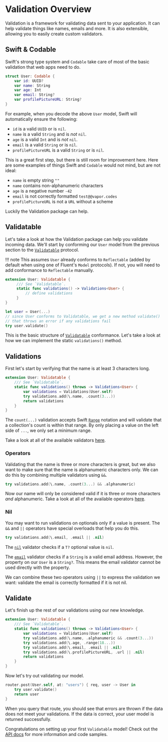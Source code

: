 # Validation Overview

Validation is a framework for validating data sent to your application. It can help validate things like names, emails and more. It is also extensible, allowing you to easily create custom validators.

## Swift & Codable

Swift's strong type system and `Codable` take care of most of the basic validation that web apps need to do. 

```swift
struct User: Codable {
    var id: UUID?
    var name: String
    var age: Int
    var email: String?
    var profilePictureURL: String?
}
```

For example, when you decode the above `User` model, Swift will automatically ensure the following:

  - `id` is a valid `UUID` or is `nil`.
  - `name` is a valid `String` and is _not_ `nil`.
  - `age` is a valid `Int` and is _not_ `nil`.
  - `email` is a valid `String` or is `nil`.
  - `profilePictureURL` is a valid `String` or is `nil`.

This is a great first step, but there is still room for improvement here. Here are some examples of things Swift and `Codable` would not mind, but are not ideal:

  - `name` is empty string `""`
  - `name` contains non-alphanumeric characters
  - `age` is a negative number `-42`
  - `email` is not correctly formatted `test@@vapor.codes`
  - `profilePictureURL` is not a `URL` without a scheme

Luckily the Validation package can help.

## Validatable

Let's take a look at how the Validation package can help you validate incoming data. We'll start by conforming our `User` model from the previous section to the [`Validatable`](https://api.vapor.codes/validation/latest/Validation/Protocols/Validatable.html) protocol. 

!!! note
    This assumes `User` already conforms to `Reflectable` (added by default when using one of Fluent's `Model` protocols). If not, you will need to add conformance to `Reflectable` manually.

```swift
extension User: Validatable {
     /// See `Validatable`.
     static func validations() -> Validations<User> {
         // define validations
     }
}

let user = User(...)
// since User conforms to Validatable, we get a new method validate()
// that throws an error if any validations fail
try user.validate() 
```

This is the basic structure of [`Validatable`](https://api.vapor.codes/validation/latest/Validation/Protocols/Validatable.html) conformance. Let's take a look at how we can implement the static `validations()` method.

## Validations

First let's start by verifying that the name is at least 3 characters long.

```swift
extension User: Validatable {
    /// See `Validatable`.
    static func validations() throws -> Validations<User> {
        var validations = Validations(User.self)
        try validations.add(\.name, .count(3...))
        return validations
    }
}
```

The `count(...)` validation accepts Swift [`Range`](https://developer.apple.com/documentation/swift/range) notation and will validate that a collection's count is within that range. By only placing a value on the left side of `...`, we only set a minimum range.

Take a look at all of the available validators [here](https://api.vapor.codes/validation/latest/Validation/Structs/Validator.html).

### Operators

Validating that the name is three or more characters is great, but we also want to make sure that the name is alphanumeric characters only. We can do this by combining multiple validators using `&&`.

```swift
try validations.add(\.name, .count(3...) && .alphanumeric)
```

Now our name will only be considered valid if it is three or more characters _and_ alphanumeric. Take a look at all of the available operators [here](https://api.vapor.codes/validation/latest/Validation/Functions.html).

### Nil

You may want to run validations on optionals only if a value is present. The `&&` and `||` operators have special overloads that help you do this. 

```swift
try validations.add(\.email, .email || .nil)
```

The [`nil`](https://api.vapor.codes/validation/latest/Validation/Structs/Validator.html#/s:10Validation9ValidatorV3nilXevZ) validator checks if a `T?` optional value is `nil`.

The [`email`](https://api.vapor.codes/validation/latest/Validation/Structs/Validator.html#/s:10Validation9ValidatorVAASSRszlE5emailACySSGvZ) validator checks if a `String` is a valid email address. However, the property on our `User` is a `String?`. This means the email validator cannot be used directly with the property.

We can combine these two operators using `||` to express the validation we want: validate the email is correctly formatted if it is not nil.

## Validate

Let's finish up the rest of our validations using our new knowledge.

```swift
extension User: Validatable {
    /// See `Validatable`.
    static func validations() throws -> Validations<User> {
        var validations = Validations(User.self)
        try validations.add(\.name, .alphanumeric && .count(3...))
        try validations.add(\.age, .range(18...))
        try validations.add(\.email, .email || .nil)
        try validations.add(\.profilePictureURL, .url || .nil)
        return validations
    }
}
```

Now let's try out validating our model.

```swift
router.post(User.self, at: "users") { req, user -> User in
    try user.validate()
    return user
}
```

When you query that route, you should see that errors are thrown if the data does not meet your validations. If the data is correct, your user model is returned successfully.

Congratulations on setting up your first `Validatable` model! Check out the [API docs](https://api.vapor.codes/validation/latest/Validation/index.html) for more information and code samples.
